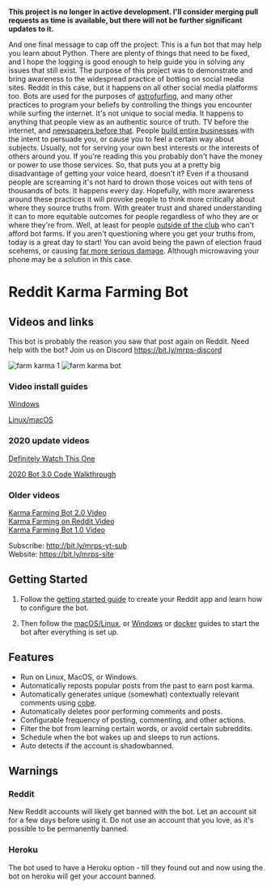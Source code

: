 **This project is no longer in active development. I'll consider merging pull requests as time is available, but there will not be further significant updates to it.**

And one final message to cap off the project: This is a fun bot that may help you learn about Python. There are plenty of things that need to be fixed, and I hope the logging is good enough to help guide you in solving any issues that still exist. The purpose of this project was to demonstrate and bring awareness to the widespread practice of botting on social media sites. Reddit in this case, but it happens on all other social media platforms too. Bots are used for the purposes of [astrofurfing](https://www.merriam-webster.com/dictionary/astroturfing), and many other practices to program your beliefs by controlling the things you encounter while surfing the internet. It's not unique to social media. It happens to anything that people view as an authentic source of truth. TV before the internet, and [newspapers before that](https://en.wikipedia.org/wiki/Propaganda_of_the_Spanish%E2%80%93American_War#:~:text=Pulitzer%20owned%20the%20New%20York,into%20the%20Spanish%E2%80%93American%20War.). People [build entire businesses](https://www.inc.com/alyssa-satara/if-you-dont-fully-understand-cambridge-analytica-scandal-read-this-simplified-version.html) with the intent to persuade you, or cause you to feel a certain way about subjects. Usually, not for serving your own best interests or the interests of others around you. If you're reading this you probably don't have the money or power to use those services. So, that puts you at a pretty big disadvantage of getting your voice heard, doesn't it? Even if a thousand people are screaming it's not hard to drown those voices out with tens of thousands of bots. It happens every day. Hopefully, with more awareness around these practices it will provoke people to think more critically about where they source truths from. With greater trust and shared understanding it can to more equitable outcomes for people regardless of who they are or where they're from. Well, at least for people [outside of the club](https://www.youtube.com/watch?v=Nyvxt1svxso) who can't afford bot farms. If you aren't questioning where you get your truths from, today is a great day to start! You can avoid being the pawn of election fraud scehems, or causing [far more serious damage](https://www.reddit.com/r/4chan/comments/2gup17/4chan_does_it_again_microwave_chargin_with_ios_8/). Although microwaving your phone may be a solution in this case.

# Reddit Karma Farming Bot

## Videos and links

This bot is probably the reason you saw that post again on Reddit. Need help with the bot? Join us on Discord https://bit.ly/mrps-discord 

![farm karma 1](https://user-images.githubusercontent.com/1307942/86540032-7e1a2c00-bef9-11ea-9266-16830c5b9dfa.png)
![farm karma bot](https://user-images.githubusercontent.com/1307942/86153469-a40a8f80-baf9-11ea-80b5-d86dd31108d6.png)

### Video install guides
[Windows](https://youtu.be/6ICjZUHO2_I)

[Linux/macOS](https://youtu.be/ga0OC6lYSRs)

### 2020 update videos

[Definitely Watch This One](https://www.youtube.com/watch?v=nWYRGXesb3I)

[2020 Bot 3.0 Code Walkthrough](https://www.youtube.com/watch?v=83zWIz3b7o0)

### Older videos

[Karma Farming Bot 2.0 Video](https://www.youtube.com/watch?v=CCMGHepPBso)  
[Karma Farming on Reddit Video](https://www.youtube.com/watch?v=8DrOERA5FGc)  
[Karma Farming Bot 1.0 Video](https://www.youtube.com/watch?v=KgWsqKkDEtI)  

Subscribe: http://bit.ly/mrps-yt-sub  
Website: https://bit.ly/mrps-site  

## Getting Started

1. Follow the [getting started guide](docs/1-getting-started.md) to create your Reddit app and learn how to configure the bot.

2. Then follow the [macOS/Linux](docs/2-linux-macos.md), or [Windows](docs/3-windows.md) or [docker](docs/4-docker-guide.md) guides to start the bot after everything is set up.

## Features

- Run on Linux, MacOS, or Windows.
- Automatically reposts popular posts from the past to earn post karma.
- Automatically generates unique (somewhat) contextually relevant comments using [cobe](https://github.com/pteichman/cobe).
- Automatically deletes poor performing comments and posts.
- Configurable frequency of posting, commenting, and other actions.
- Filter the bot from learning certain words, or avoid certain subreddits.
- Schedule when the bot wakes up and sleeps to run actions.
- Auto detects if the account is shadowbanned.

## Warnings

### Reddit

New Reddit accounts will likely get banned with the bot. Let an account sit for a few days before using it. Do not use an account that you love, as it's possible to be permanently banned.

### Heroku

The bot used to have a Heroku option - till they found out and now using the bot on heroku will get your account banned.

